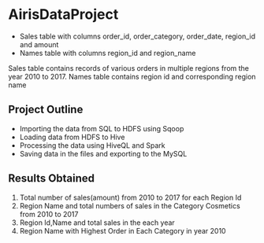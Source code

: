 # AirisDataProject

- Sales table with columns order_id, order_category, order_date, region_id and amount
- Names table with columns region_id and region_name

Sales table contains records of various orders in multiple regions from the year 2010 to 2017. Names table contains region id and corresponding region name

## Project Outline

- Importing the data from SQL to HDFS using Sqoop
- Loading data from HDFS to Hive
- Processing the data using HiveQL and Spark
- Saving data in the files and exporting to the MySQL

## Results Obtained

1. Total number of sales(amount) from 2010 to 2017 for each Region Id 
2. Region Name and total numbers of sales in the Category Cosmetics from 2010 to 2017 
3. Region Id,Name and total sales in the each year
4. Region Name with Highest Order in Each Category in year 2010
